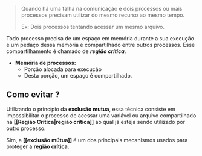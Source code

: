 > Quando há uma falha na comunicação e dois processos ou mais processos precisam utilizar do mesmo recurso ao mesmo tempo.
> 
> Ex:  Dois processos tentando acessar um mesmo arquivo.

Todo processo precisa de um espaço em memória durante a sua execução e um pedaço dessa memória é compartilhado entre outros processos. Esse  compartilhamento é chamado de **_região crítica_**.

- **Memória de processos:**
	- Porção alocada para execução
	- Desta porção, um espaço é compartilhado.
## Como evitar ?

Utilizando o princípio da **exclusão mutua**, essa técnica consiste em impossibilitar o processo de acessar uma variável ou arquivo compartilhado na **[[Região Crítica|região crítica]]** ao qual já esteja sendo utilizado por outro processo.

Sim, a **[[exclusão mútua]]** é um dos principais mecanismos usados para proteger a **região crítica**.